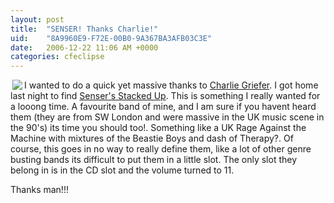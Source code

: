 ```yaml
---
layout: post
title:  "SENSER! Thanks Charlie!"
uid:	"8A9960E9-F72E-00B0-9A367BA3AFB03C3E"
date:   2006-12-22 11:06 AM +0000
categories: cfeclipse
---
```

<a href="http://www.amazon.co.uk/Stacked-Up-Senser/dp/B00005AXN2/sr=8-1/qid=1166783712/ref=pd_ka_1/202-5218834-0604624?ie=UTF8&s=music"><img src="http://www.markdrew.co.uk/blog/images/Senser.jpg" align="left" hspace="3"> </a> I wanted to do a quick yet massive thanks to <a href="http://cfblog.com/cgriefer/">Charlie Griefer</a>. I got home last night to find <a href="http://www.amazon.co.uk/Stacked-Up-Senser/dp/B00005AXN2/sr=8-1/qid=1166783712/ref=pd_ka_1/202-5218834-0604624?ie=UTF8&s=music">Senser's Stacked Up</a>. This is something I really wanted for a looong time. A favourite band of mine, and I am sure if you havent heard them (they are from SW London and were massive in the UK music scene in the 90's) its time you should too!. Something like a UK Rage Against the Machine with mixtures of the Beastie Boys and dash of Therapy?. Of course, this goes in no way to really define them, like a lot of other genre busting bands its difficult to put them in a little slot. The only slot they belong in is in the CD slot and the volume turned to 11.

Thanks man!!!